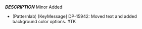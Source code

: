 ___DESCRIPTION___
Minor
Added
- (Patternlab) [KeyMessage] DP-15942: Moved text and added background color options. #TK

